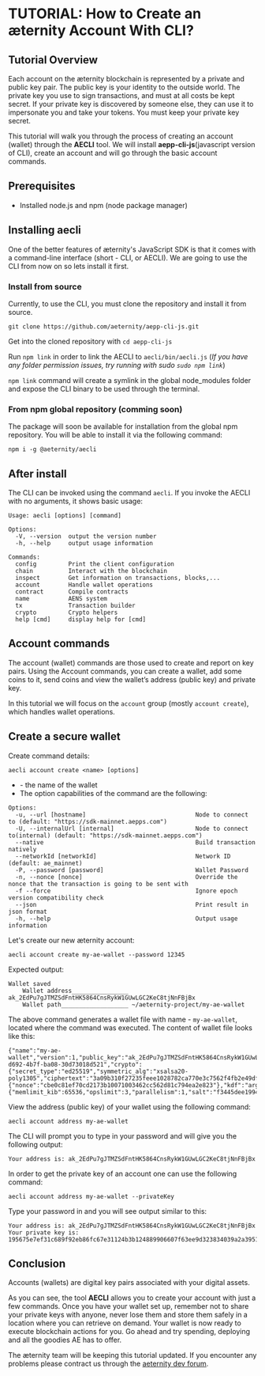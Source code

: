 # TUTORIAL: How to Create an æternity Account With CLI?
## Tutorial Overview
Each account on the æternity blockchain is represented by a private and public key pair. The public key is your identity to the outside world. The private key you use to sign transactions, and must at all costs be kept secret. If your private key is discovered by someone else, they can use it to impersonate you and take your tokens. You must keep your private key secret.

This tutorial will walk you through the process of creating an account (wallet) through the **AECLI** tool. We will install **aepp-cli-js**(javascript version of CLI), create an account and will go through the basic account commands.
## Prerequisites
- Installed node.js and npm (node package manager)
## Installing aecli
One of the better features of æternity's JavaScript SDK is that it comes with a command-line interface (short - CLI, or AECLI). We are going to use the CLI from now on so lets install it first.
### Install from source
Currently, to use the CLI, you must clone the repository and install it from source.
```
git clone https://github.com/aeternity/aepp-cli-js.git
```
Get into the cloned repository with  ```cd aepp-cli-js```

Run ```npm link``` in order to link the AECLI to ```aecli/bin/aecli.js``` (*If you have any folder permission issues, try running with sudo ```sudo npm link```*)

```npm link``` command will create a symlink in the global node_modules folder and expose the CLI binary to be used through the terminal.
### From npm global repository (comming soon)

The package will soon be available for installation from the global npm repository. You will be able to install it via the following command:
```
npm i -g @aeternity/aecli
```
## After install
The CLI can be invoked using the command ```aecli```.
If you invoke the AECLI with no arguments, it shows basic usage:
```
Usage: aecli [options] [command]

Options:
  -V, --version  output the version number
  -h, --help     output usage information

Commands:
  config         Print the client configuration
  chain          Interact with the blockchain
  inspect        Get information on transactions, blocks,...
  account        Handle wallet operations
  contract       Compile contracts
  name           AENS system
  tx             Transaction builder
  crypto         Crypto helpers
  help [cmd]     display help for [cmd]
```

## Account commands
The account (wallet) commands are those used to create and report on key pairs. Using the Account commands, you can create a wallet, add some coins to it, send coins and view the wallet’s address (public key) and private key.

In this tutorial we will focus on the ```account``` group (mostly ```account create```), which handles wallet operations.
## Create a secure wallet 
Create command details:
```
aecli account create <name> [options] 
```
- <name> - the name of the wallet
- Тhe option capabilities of the command are the following:
```
Options:
  -u, --url [hostname]                               Node to connect to (default: "https://sdk-mainnet.aepps.com")
  -U, --internalUrl [internal]                       Node to connect to(internal) (default: "https://sdk-mainnet.aepps.com")
  --native                                           Build transaction natively
  --networkId [networkId]                            Network ID (default: ae_mainnet)
  -P, --password [password]                          Wallet Password
  -n, --nonce [nonce]                                Override the nonce that the transaction is going to be sent with
  -f --force                                         Ignore epoch version compatibility check
  --json                                             Print result in json format
  -h, --help                                         Output usage information
```
    
Let's create our new æternity account:
```
aecli account create my-ae-wallet --password 12345
```
Expected output: 
```
Wallet saved
    Wallet address________________ ak_2EdPu7gJTMZSdFntHK5864CnsRykW1GUwLGC2KeC8tjNnFBjBx
    Wallet path___________________ ~/aeternity-project/my-ae-wallet
```

The above command generates a wallet file with name - ```my-ae-wallet```, located where the command was executed.
The content of wallet file looks like this:
```
{"name":"my-ae-wallet","version":1,"public_key":"ak_2EdPu7gJTMZSdFntHK5864CnsRykW1GUwLGC2KeC8tjNnFBjBx","id":"55de7645-d692-4b7f-ba08-30d73018d521","crypto":{"secret_type":"ed25519","symmetric_alg":"xsalsa20-poly1305","ciphertext":"3a09b310f27235feee1028782ca770e3c7562f4fb2e49df1650a81d27504d70a0fefd0f90848996ea71b4676dc9d4ee6f626b7e438473e0b8731aee1a2fae08f1c63b8445e4088dfae26c31ee61e864d","cipher_params":{"nonce":"cbe0c81ef70cd2173b10071003462cc562d81c794ea2e823"},"kdf":"argon2id","kdf_params":{"memlimit_kib":65536,"opslimit":3,"parallelism":1,"salt":"f3445dee19949ac08f2aeb0e73a0c634"}}}
```
View the address (public key) of your wallet using the following command:
```
aecli account address my-ae-wallet
```
The CLI will prompt you to type in your password and will give you the following output:

```
Your address is: ak_2EdPu7gJTMZSdFntHK5864CnsRykW1GUwLGC2KeC8tjNnFBjBx
```

In order to get the private key of an account one can use the following command:
```
aecli account address my-ae-wallet --privateKey
```
Type your password in and you will see output similar to this:

```
Your address is: ak_2EdPu7gJTMZSdFntHK5864CnsRykW1GUwLGC2KeC8tjNnFBjBx
Your private key is: 195675e7ef31c689f92eb86fc67e31124b3b124889906607f63ee9d323834039a2a39512ab47c05b764883c04466533e0661007061a4787dc34e95de96b7b8e7
```

## Conclusion
Accounts (wallets) are digital key pairs associated with your digital assets.

As you can see, the tool **AECLI** allows you to create your account with just a few commands. Once you have your wallet set up, remember not to share your private keys with anyone, never lose them and store them safely in a location where you can retrieve on demand. Your wallet is now ready to execute blockchain actions for you. Go ahead and try spending, deploying and  all the goodies AE has to offer.

The æternity team will be keeping this tutorial updated. If you encounter any problems please contract us through the [aeternity dev forum](https://forum.aeternity.com/c/development).
